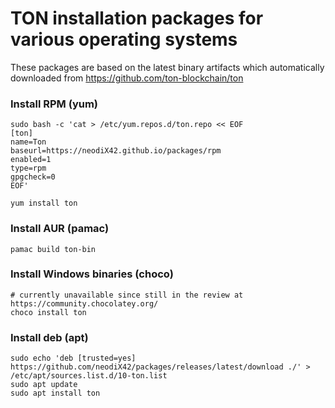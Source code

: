 # TON installation packages for various operating systems

These packages are based on the latest binary artifacts which automatically downloaded from https://github.com/ton-blockchain/ton  

### Install RPM (yum)
```
sudo bash -c 'cat > /etc/yum.repos.d/ton.repo << EOF
[ton]
name=Ton
baseurl=https://neodiX42.github.io/packages/rpm
enabled=1
type=rpm
gpgcheck=0
EOF'
```
```
yum install ton
```

### Install AUR (pamac)
```
pamac build ton-bin
```

### Install Windows binaries (choco)
```
# currently unavailable since still in the review at https://community.chocolatey.org/
choco install ton
```

### Install deb (apt)

```
sudo echo 'deb [trusted=yes] https://github.com/neodiX42/packages/releases/latest/download ./' > /etc/apt/sources.list.d/10-ton.list
sudo apt update
sudo apt install ton
```